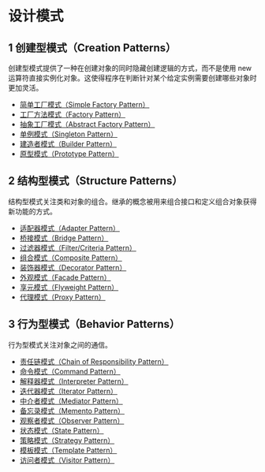 # 设计模式

## 1 创建型模式（Creation Patterns）

创建型模式提供了一种在创建对象的同时隐藏创建逻辑的方式，而不是使用 new 运算符直接实例化对象。这使得程序在判断针对某个给定实例需要创建哪些对象时更加灵活。

- [简单工厂模式（Simple Factory Pattern）](./creation-simple-factory-pattern '简单工厂模式（Simple Factory Pattern）')
- [工厂方法模式（Factory Pattern）](./creation-factory-method-pattern '工厂方法模式（Factory Pattern）')
- [抽象工厂模式（Abstract Factory Pattern）](./creation-abstract-factory-pattern '抽象工厂模式（Abstract Factory Pattern）')
- [单例模式（Singleton Pattern）](./creation-singleton-pattern '单例模式（Singleton Pattern）')
- [建造者模式（Builder Pattern）](./creation-builder-pattern '建造者模式（Builder Pattern）')
- [原型模式（Prototype Pattern）](./creation-prototype-pattern '原型模式（Prototype Pattern）')

## 2 结构型模式（Structure Patterns）

结构型模式关注类和对象的组合。继承的概念被用来组合接口和定义组合对象获得新功能的方式。

- [适配器模式（Adapter Pattern）](./structure-adapter-pattern '适配器模式（Adapter Pattern）')
- [桥接模式（Bridge Pattern）](./structure-bridge-pattern '桥接模式（Bridge Pattern）')
- [过滤器模式（Filter/Criteria Pattern）](./structure-filter-pattern '过滤器模式（Filter/Criteria Pattern）')
- [组合模式（Composite Pattern）](./structure-composite-pattern '组合模式（Composite Pattern）')
- [装饰器模式（Decorator Pattern）](./structure-decorator-pattern '装饰器模式（Decorator Pattern）')
- [外观模式（Facade Pattern）](./structure-facade-pattern '外观模式（Facade Pattern）')
- [享元模式（Flyweight Pattern）](./structure-flyweight-pattern '享元模式（Flyweight Pattern）')
- [代理模式（Proxy Pattern）](./structure-proxy-pattern '代理模式（Proxy Pattern）')

## 3 行为型模式（Behavior Patterns）

行为型模式关注对象之间的通信。

- [责任链模式（Chain of Responsibility Pattern）](./behavior-responsibility-pattern '责任链模式（Chain of Responsibility Pattern）')
- [命令模式（Command Pattern）](./behavior-command-pattern '命令模式（Command Pattern）')
- [解释器模式（Interpreter Pattern）](./ '解释器模式（Interpreter Pattern）')
- [迭代器模式（Iterator Pattern）](./ '迭代器模式（Iterator Pattern）')
- [中介者模式（Mediator Pattern）](./ '中介者模式（Mediator Pattern）')
- [备忘录模式（Memento Pattern）](./ '备忘录模式（Memento Pattern）')
- [观察者模式（Observer Pattern）](./behavior-observer-pattern '观察者模式（Observer Pattern）')
- [状态模式（State Pattern）](./ '状态模式（State Pattern）')
- [策略模式（Strategy Pattern）](./ '策略模式（Strategy Pattern）')
- [模板模式（Template Pattern）](./ '模板模式（Template Pattern）')
- [访问者模式（Visitor Pattern）](./ '访问者模式（Visitor Pattern）')
